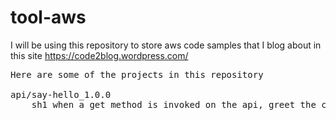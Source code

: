 # tool-aws
I will be using this repository to store aws code samples that I blog about in this site https://code2blog.wordpress.com/

<pre>
Here are some of the projects in this repository

api/say-hello_1.0.0
	sh1 when a get method is invoked on the api, greet the client with hello 
	
</pre>
